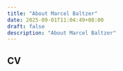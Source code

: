 ```yaml
---
title: "About Marcel Baltzer"
date: 2025-09-01T11:04:49+08:00
draft: false
description: "About Marcel Baltzer"
---
```


## CV